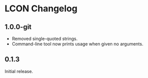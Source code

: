 ﻿# LCON Changelog

## 1.0.0-git

- Removed single-quoted strings.
- Command-line tool now prints usage when given no arguments.

## 0.1.3

Initial release.

